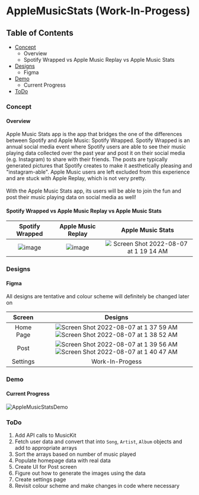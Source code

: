 # AppleMusicStats (Work-In-Progess)

## Table of Contents
* [Concept](#concept)
  * Overview
  * Spotify Wrapped vs Apple Music Replay vs Apple Music Stats
* [Designs](#designs)
  * Figma
* [Demo](#demo)
  * Current Progress
* [ToDo](#todo)

### Concept
#### Overview
Apple Music Stats app is the app that bridges the one of the differences between Spotify and Apple Music: Spotify Wrapped. Spotify Wrapped is an annual social media event where Spotify users are able to see their music playing data collected over the past year and post it on their social media (e.g. Instagram) to share with their friends. The posts are typically generated pictures that Spotify creates to make it aesthetically pleasing and "instagram-able". Apple Music users are left excluded from this experience and are stuck with Apple Replay, which is not very pretty.
<br><br>
With the Apple Music Stats app, its users will be able to join the fun and post their music playing data on social media as well!
#### Spotify Wrapped vs Apple Music Replay vs Apple Music Stats
|**Spotify Wrapped**|**Apple Music Replay**|**Apple Music Stats**|
|:-------:|:-------:|:-------:|
|![image](https://user-images.githubusercontent.com/54608927/183276061-d6ce6894-c42d-4fb3-811c-46432ebcbcfe.png)|![image](https://user-images.githubusercontent.com/54608927/183276078-a440a4c8-e182-4151-a308-e6a1913b6d07.png)|![Screen Shot 2022-08-07 at 1 19 14 AM](https://user-images.githubusercontent.com/54608927/183276917-ece03f93-4f53-481d-a3b8-dce999f86e8d.png)|

### Designs
#### Figma
All designs are tentative and colour scheme will definitely be changed later on

|**Screen**|**Designs**|
|:-------:|:-------:|
|Home Page|![Screen Shot 2022-08-07 at 1 37 59 AM](https://user-images.githubusercontent.com/54608927/183276985-a3f76408-8ddc-41a9-ae87-6fcacf05e157.png) ![Screen Shot 2022-08-07 at 1 38 52 AM](https://user-images.githubusercontent.com/54608927/183277002-13dcb967-e7b9-4e30-bfe9-715d5b24c0ef.png)
|Post|![Screen Shot 2022-08-07 at 1 39 56 AM](https://user-images.githubusercontent.com/54608927/183277025-a79514d0-049e-4f3d-be76-99af7339a5b1.png)![Screen Shot 2022-08-07 at 1 40 47 AM](https://user-images.githubusercontent.com/54608927/183277052-eeb0b2f6-b187-4225-96f1-c034a9a06656.png)|
|Settings| Work-In-Progess|

### Demo
#### Current Progress
![AppleMusicStatsDemo](https://user-images.githubusercontent.com/54608927/183277145-702f1234-fe6e-4796-9ef2-6981688e7e68.gif)

### ToDo
1. Add API calls to MusicKit
2. Fetch user data and convert that into `Song`, `Artist`, `Album` objects and add to appropriate arrays
3. Sort the arrays based on number of music played
4. Populate homepage data with real data
5. Create UI for Post screen
6. Figure out how to generate the images using the data
7. Create settings page
8. Revisit colour scheme and make changes in code where necessary
